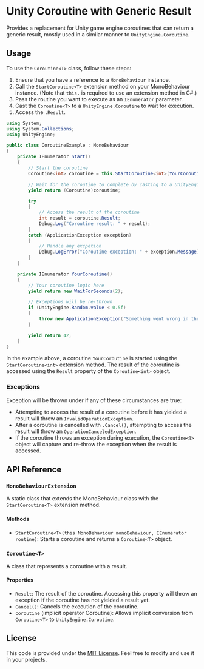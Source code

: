 # Unity Coroutine with Generic Result

Provides a replacement for Unity game engine coroutines that can return a generic result, mostly used in a similar manner to `UnityEngine.Coroutine`.

## Usage

To use the `Coroutine<T>` class, follow these steps:

1. Ensure that you have a reference to a `MonoBehaviour` instance.
2. Call the `StartCoroutine<T>` extension method on your MonoBehaviour instance. (Note that `this.` is required to use an extension method in C#.)
3. Pass the routine you want to execute as an `IEnumerator` parameter.
4. Cast the `Coroutine<T>` to a `UnityEngine.Coroutine` to wait for execution.
5. Access the `.Result`.

```csharp
using System;
using System.Collections;
using UnityEngine;

public class CoroutineExample : MonoBehaviour
{ 
    private IEnumerator Start()
    {
        // Start the coroutine
        Coroutine<int> coroutine = this.StartCoroutine<int>(YourCoroutine());

        // Wait for the coroutine to complete by casting to a UnityEngine.Coroutine
        yield return (Coroutine)coroutine;

        try
        {
            // Access the result of the coroutine
            int result = coroutine.Result;
            Debug.Log("Coroutine result: " + result);
        }
        catch (ApplicationException exception)
        {
            // Handle any excpetion
            Debug.LogError("Coroutine exception: " + exception.Message);
        }
    }

    private IEnumerator YourCoroutine()
    {
        // Your coroutine logic here
        yield return new WaitForSeconds(2);

        // Exceptions will be re-thrown
        if (UnityEngine.Random.value < 0.5f)
        {
            throw new ApplicationException("Something went wrong in the coroutine!");
        }

        yield return 42;
    }
}
```

In the example above, a coroutine `YourCoroutine` is started using the `StartCoroutine<int>` extension method. The result of the coroutine is accessed using the `Result` property of the `Coroutine<int>` object.

### Exceptions

Exception will be thrown under if any of these circumstances are true:
- Attempting to access the result of a coroutine before it has yielded a result will throw an `InvalidOperationException`.
- After a coroutine is cancelled with `.Cancel()`, attempting to access the result will throw an `OperationCanceledException`.
- If the coroutine throws an exception during execution, the `Coroutine<T>` object will capture and re-throw the exception when the result is accessed.

## API Reference

### `MonoBehaviourExtension`

A static class that extends the MonoBehaviour class with the `StartCoroutine<T>` extension method.

#### Methods

- `StartCoroutine<T>(this MonoBehaviour monoBehaviour, IEnumerator routine)`: Starts a coroutine and returns a `Coroutine<T>` object.

### `Coroutine<T>`

A class that represents a coroutine with a result.

#### Properties

- `Result`: The result of the coroutine. Accessing this property will throw an exception if the coroutine has not yielded a result yet.
- `Cancel()`: Cancels the execution of the coroutine.
- `coroutine` (implicit operator Coroutine): Allows implicit conversion from `Coroutine<T>` to `UnityEngine.Coroutine`.

## License

This code is provided under the [MIT License](https://opensource.org/licenses/MIT). Feel free to modify and use it in your projects.
